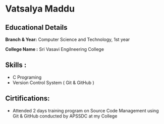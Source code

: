 # Vatsalya Maddu

## Educational Details

**Branch & Year:** Computer Science and Technology, 1st year

**College Name :**  Sri Vasavi Engilneering College

## Skills :

- C Programing
- Version Control System ( Git & GitHub )

## Cirtifications:

- Attended 2 days training program on Source Code Management using Git & GitHub conducted by APSSDC at my College

